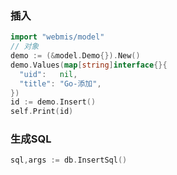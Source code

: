 ### 插入
```go
import "webmis/model"
// 对象
demo := (&model.Demo{}).New()
demo.Values(map[string]interface{}{
  "uid":   nil,
  "title": "Go-添加",
})
id := demo.Insert()
self.Print(id)
```

### 生成SQL
```go
sql,args := db.InsertSql()
```